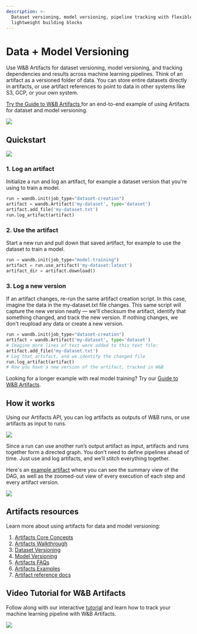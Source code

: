 ```yaml
---
description: >-
  Dataset versioning, model versioning, pipeline tracking with flexible and
  lightweight building blocks
---
```


# Data + Model Versioning

Use W\&B Artifacts for dataset versioning, model versioning, and tracking dependencies and results across machine learning pipelines. Think of an artifact as a versioned folder of data. You can store entire datasets directly in artifacts, or use artifact references to point to data in other systems like S3, GCP, or your own system.

[Try the Guide to W\&B Artifacts ](https://wandb.ai/wandb/arttest/reports/Artifacts-Quickstart--VmlldzozNTAzMDM)for an end-to-end example of using Artifacts for dataset and model versioning.

![](../../.gitbook/assets/keras-example.png)

## Quickstart

[![](https://colab.research.google.com/assets/colab-badge.svg)](http://wandb.me/artifacts-quickstart)

### 1. Log an artifact

Initialize a run and log an artifact, for example a dataset version that you're using to train a model.

```python
run = wandb.init(job_type="dataset-creation")
artifact = wandb.Artifact('my-dataset', type='dataset')
artifact.add_file('my-dataset.txt')
run.log_artifact(artifact)
```

### 2. Use the artifact

Start a new run and pull down that saved artifact, for example to use the dataset to train a model.

```python
run = wandb.init(job_type="model-training")
artifact = run.use_artifact('my-dataset:latest')
artifact_dir = artifact.download()
```

### 3. Log a new version

If an artifact changes, re-run the same artifact creation script. In this case, imagine the data in the my-dataset.txt file changes. This same script will capture the new version neatly — we'll checksum the artifact, identify that something changed, and track the new version. If nothing changes, we don't reupload any data or create a new version.

```python
run = wandb.init(job_type="dataset-creation")
artifact = wandb.Artifact('my-dataset', type='dataset')
# Imagine more lines of text were added to this text file:
artifact.add_file('my-dataset.txt')
# Log that artifact, and we identify the changed file
run.log_artifact(artifact)
# Now you have a new version of the artifact, tracked in W&B
```

Looking for a longer example with real model training? Try our [Guide to W\&B Artifacts](https://wandb.ai/wandb/arttest/reports/Guide-to-W-B-Artifacts--VmlldzozNTAzMDM).

## How it works

Using our Artifacts API, you can log artifacts as outputs of W\&B runs, or use artifacts as input to runs.

![](../../.gitbook/assets/simple-artifact-diagram-2.png)

Since a run can use another run’s output artifact as input, artifacts and runs together form a directed graph. You don’t need to define pipelines ahead of time. Just use and log artifacts, and we’ll stitch everything together.

Here's an [example artifact](https://app.wandb.ai/shawn/detectron2-11/artifacts/model/run-1cxg5qfx-model/4a0e3a7c5bff65ff4f91/graph) where you can see the summary view of the DAG, as well as the zoomed-out view of every execution of each step and every artifact version.

![](../../.gitbook/assets/2020-09-03-15.59.43.gif)

## Artifacts resources

Learn more about using artifacts for data and model versioning:

1. [Artifacts Core Concepts](artifacts-core-concepts.md)
2. [Artifacts Walkthrough](api.md)
3. [Dataset Versioning](dataset-versioning.md)
4. [Model Versioning](model-versioning.md)
5. [Artifacts FAQs](artifacts-faqs.md)
6. [Artifacts Examples](examples.md)
7. [Artifact reference docs](https://docs.wandb.ai/ref/python/artifact)

## Video Tutorial for W\&B Artifacts

Follow along with our interactive [tutorial](https://www.youtube.com/watch?v=Hd94gatGMic) and learn how to track your machine learning pipeline with W\&B Artifacts.

![](../../.gitbook/assets/wandb-artifacts-video.png)
